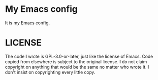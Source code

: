 # My Emacs config

It is my Emacs config.

# LICENSE

The code I wrote is GPL-3.0-or-later, just like the license of Emacs.
Code copied from elsewhere is subject to the original license.
I do not claim copyright on anything that would be the same no matter who wrote it.
I don't insist on copyrighting every little copy.
